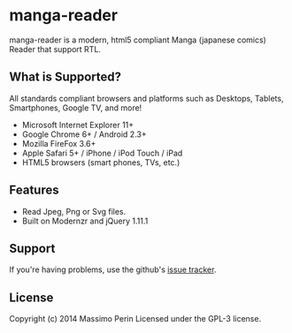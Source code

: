 # manga-reader

manga-reader is a modern, html5 compliant Manga (japanese comics) Reader that support RTL.

## What is Supported?

All standards compliant browsers and platforms such as Desktops, Tablets, Smartphones, Google TV, and more!

* Microsoft Internet Explorer 11+ 
* Google Chrome 6+ / Android 2.3+
* Mozilla FireFox 3.6+
* Apple Safari 5+ / iPhone / iPod Touch / iPad
* HTML5 browsers (smart phones, TVs, etc.)

## Features

* Read Jpeg, Png or Svg files.
* Built on Modernzr and jQuery 1.11.1

## Support

If you're having problems, use the github's <a href="https://github.com/mperin/manga-reader/issues">issue tracker</a>.

## License

Copyright (c) 2014 Massimo Perin 
Licensed under the GPL-3 license.
